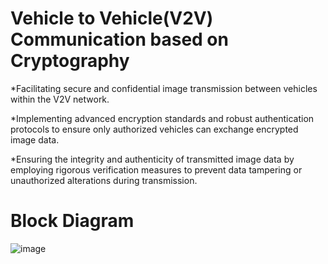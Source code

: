 # Vehicle to Vehicle(V2V) Communication based on Cryptography

*Facilitating secure and confidential image transmission between vehicles within the V2V network.

*Implementing advanced encryption standards and robust authentication protocols to ensure only authorized vehicles can exchange encrypted image data.

*Ensuring the integrity and authenticity of transmitted image data by employing rigorous verification measures to prevent data tampering or unauthorized alterations during transmission.
# Block Diagram
![image](https://github.com/CHS-SANDEEP/Vehicle-to-Vehicle-Communication-based-on-Cryptography/assets/72753742/436941ec-6bb6-4cce-b0b6-aa87d9f545f7)


